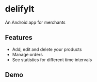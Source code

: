 # delifyIt

An Android app for merchants

## Features

- Add, edit and delete your products
- Manage orders
- See statistics for different time intervals

## Demo